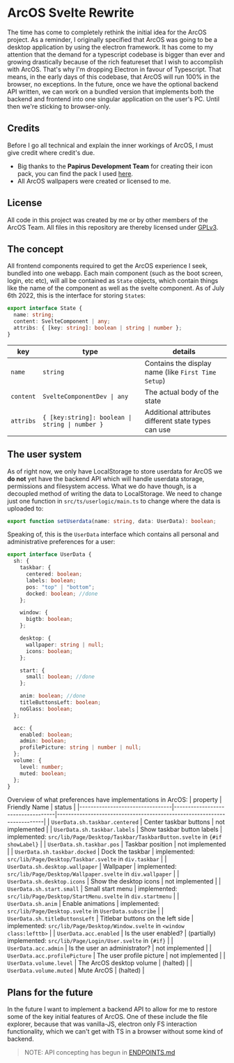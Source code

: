 # ArcOS Svelte Rewrite

The time has come to completely rethink the initial idea for the ArcOS project. As a reminder, I originally specified that ArcOS was going to be a desktop application by using the electron framework. It has come to my attention that the demand for a typescript codebase is bigger than ever and growing drastically because of the rich featureset that I wish to accomplish with ArcOS. That's why I'm dropping Electron in favour of Typescript. That means, in the early days of this codebase, that ArcOS will run 100% in the browser, no exceptions. In the future, once we have the optional backend API written, we can work on a bundled version that implements both the backend and frontend into one singular application on the user's PC. Until then we're sticking to browser-only.

## Credits

Before I go all technical and explain the inner workings of ArcOS, I must give credit where credit's due.

- Big thanks to the **Papirus Development Team** for creating their icon pack, you can find the pack I used [here](https://github.com/PapirusDevelopmentTeam/papirus-icon-theme).
- All ArcOS wallpapers were created or licensed to me.

## License

All code in this project was created by me or by other members of the ArcOS Team. All files in this repository are thereby licensed under [GPLv3](./LICENSE).

## The concept

All frontend components required to get the ArcOS experience I seek, bundled into one webapp. Each main component (such as the boot screen, login, etc etc), will all be contained as `State` objects, which contain things like the name of the component as well as the svelte component. As of July 6th 2022, this is the interface for storing `State`s:

```ts
export interface State {
  name: string;
  content: SvelteComponent | any;
  attribs: { [key: string]: boolean | string | number };
}
```

| key       | type                                            | details                                             |
| --------- | ----------------------------------------------- | --------------------------------------------------- |
| `name`    | `string`                                        | Contains the display name (like `First Time Setup`) |
| `content` | `SvelteComponentDev \| any`                     | The actual body of the state                        |
| `attribs` | `{ [key:string]: boolean \| string \| number }` | Additional attributes different state types can use |

## The user system

As of right now, we only have LocalStorage to store userdata for ArcOS we **do not** yet have the backend API which will handle userdata storage, permissions and filesystem access. What we do have though, is a decoupled method of writing the data to LocalStorage. We need to change just one function in `src/ts/userlogic/main.ts` to change where the data is uploaded to:

```ts
export function setUserdata(name: string, data: UserData): boolean;
```

Speaking of, this is the `UserData` interface which contains all personal and administrative preferences for a user:

```ts
export interface UserData {
  sh: {
    taskbar: {
      centered: boolean;
      labels: boolean;
      pos: "top" | "bottom";
      docked: boolean; //done
    };

    window: {
      bigtb: boolean;
    };

    desktop: {
      wallpaper: string | null;
      icons: boolean;
    };

    start: {
      small: boolean; //done
    };

    anim: boolean; //done
    titleButtonsLeft: boolean;
    noGlass: boolean;
  };

  acc: {
    enabled: boolean;
    admin: boolean;
    profilePicture: string | number | null;
  };
  volume: {
    level: number;
    muted: boolean;
  };
}
```

Overview of what preferences have implementations in ArcOS:
| property | Friendly Name | status |
|---------------------------------|-----------------------------------|-------------------------------------------------------------------------|
| `UserData.sh.taskbar.centered` | Center taskbar buttons | not implemented |
| `UserData.sh.taskbar.labels` | Show taskbar button labels | implemented: `src/lib/Page/Desktop/Taskbar/TaskbarButton.svelte` in `{#if showLabel}` |
| `UserData.sh.taskbar.pos` | Taskbar position | not implemented |
| `UserData.sh.taskbar.docked` | Dock the taskbar | implemented: `src/lib/Page/Desktop/Taskbar.svelte` in `div.taskbar` |
| `UserData.sh.desktop.wallpaper` | Wallpaper | implemented: `src/lib/Page/Desktop/Wallpaper.svelte` in `div.wallpaper` |
| `UserData.sh.desktop.icons` | Show the desktop icons | not implemented |
| `UserData.sh.start.small` | Small start menu | implemented: `src/lib/Page/Desktop/StartMenu.svelte` in `div.startmenu` |
| `UserData.sh.anim` | Enable animations | implemented: `src/lib/Page/Desktop.svelte` in `UserData.subscribe` |
| `UserData.sh.titleButtonsLeft` | Titlebar buttons on the left side | implemented: `src/lib/Page/Desktop/Window.svelte` in `<window class:lefttb>` |
| `UserData.acc.enabled` | Is the user enabled? | (partially) implemented: `src/lib/Page/Login/User.svelte` in `{#if}` |
| `UserData.acc.admin` | Is the user an administrator? | not implemented |
| `UserData.acc.profilePicture` | The user profile picture | not implemented |
| `UserData.volume.level` | The ArcOS desktop volume | (halted) |
| `UserData.volume.muted` | Mute ArcOS | (halted) |

## Plans for the future

In the future I want to implement a backend API to allow for me to restore some of the key initial features of ArcOS. One of these include the file explorer, because that was vanilla-JS, electron only FS interaction functionality, which we can't get with TS in a browser without some kind of backend.

> NOTE: API concepting has begun in [ENDPOINTS.md](./ENDPOINTS.md)
